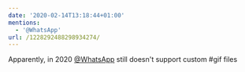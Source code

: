 ```yaml
---
date: '2020-02-14T13:18:44+01:00'
mentions:
  - '@WhatsApp'
url: /1228292488298934274/
---
```

Apparently, in 2020 [@WhatsApp](https://twitter.com/@WhatsApp) still doesn't support custom #gif files
